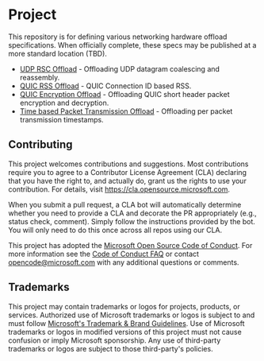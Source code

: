 # Project

This repository is for defining various networking hardware offload specifications. When officially complete, these specs may
be published at a more standard location (TBD).

- [UDP RSC Offload](udp-rsc-offload.md) - Offloading UDP datagram coalescing and reassembly.
- [QUIC RSS Offload](quic-rss-offload.md) - QUIC Connection ID based RSS.
- [QUIC Encryption Offload](quic-encryption-offload.md) - Offloading QUIC short header packet encryption and decryption.
- [Time based Packet Transmission Offload](time-based-packet-transmission-offload.md) - Offloading per packet transmission timestamps.

## Contributing

This project welcomes contributions and suggestions.  Most contributions require you to agree to a
Contributor License Agreement (CLA) declaring that you have the right to, and actually do, grant us
the rights to use your contribution. For details, visit https://cla.opensource.microsoft.com.

When you submit a pull request, a CLA bot will automatically determine whether you need to provide
a CLA and decorate the PR appropriately (e.g., status check, comment). Simply follow the instructions
provided by the bot. You will only need to do this once across all repos using our CLA.

This project has adopted the [Microsoft Open Source Code of Conduct](https://opensource.microsoft.com/codeofconduct/).
For more information see the [Code of Conduct FAQ](https://opensource.microsoft.com/codeofconduct/faq/) or
contact [opencode@microsoft.com](mailto:opencode@microsoft.com) with any additional questions or comments.

## Trademarks

This project may contain trademarks or logos for projects, products, or services. Authorized use of Microsoft
trademarks or logos is subject to and must follow
[Microsoft's Trademark & Brand Guidelines](https://www.microsoft.com/en-us/legal/intellectualproperty/trademarks/usage/general).
Use of Microsoft trademarks or logos in modified versions of this project must not cause confusion or imply Microsoft sponsorship.
Any use of third-party trademarks or logos are subject to those third-party's policies.
